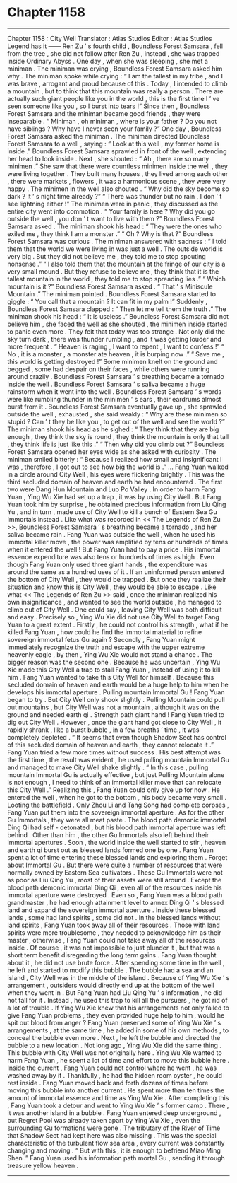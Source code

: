 
# Chapter 1158


---

Chapter 1158 : City Well
Translator :
Atlas Studios
Editor :
Atlas Studios
Legend has it ——
Ren Zu ’ s fourth child , Boundless Forest Samsara , fell from the tree , she did not follow after Ren Zu , instead , she was trapped inside Ordinary Abyss .
One day , when she was sleeping , she met a miniman .
The miniman was crying , Boundless Forest Samsara asked him why .
The miniman spoke while crying : “ I am the tallest in my tribe , and I was brave , arrogant and proud because of this . Today , I intended to climb a mountain , but to think that this mountain was really a person . There are actually such giant people like you in the world , this is the first time I ’ ve seen someone like you , so I burst into tears !”
Since then , Boundless Forest Samsara and the miniman became good friends , they were inseparable .
“ Miniman , oh miniman , where is your father ? Do you not have siblings ? Why have I never seen your family ?” One day , Boundless Forest Samsara asked the miniman .
The miniman directed Boundless Forest Samsara to a well , saying : “ Look at this well , my former home is inside .”
Boundless Forest Samsara sprawled in front of the well , extending her head to look inside .
Next , she shouted : “ Ah , there are so many minimen .”
She saw that there were countless minimen inside the well , they were living together .
They built many houses , they lived among each other , there were markets , flowers , it was a harmonious scene , they were very happy .
The minimen in the well also shouted .
“ Why did the sky become so dark ? It ’ s night time already ?”
“ There was thunder but no rain , I don ’ t see lightning either !”
The minimen were in panic , they discussed as the entire city went into commotion .
“ Your family is here ? Why did you go outside the well , you don ’ t want to live with them ?” Boundless Forest Samsara asked .
The miniman shook his head : “ They were the ones who exiled me , they think I am a monster .”
“ Oh ? Why is that ?” Boundless Forest Samsara was curious .
The miniman answered with sadness : “ I told them that the world we were living in was just a well . The outside world is very big . But they did not believe me , they told me to stop spouting nonsense .”
“ I also told them that the mountain at the fringe of our city is a very small mound . But they refuse to believe me , they think that it is the tallest mountain in the world , they told me to stop spreading lies .”
“ Which mountain is it ?” Boundless Forest Samsara asked .
“ That ’ s Miniscule Mountain .” The miniman pointed .
Boundless Forest Samsara started to giggle : “ You call that a mountain ? It can fit in my palm !”
Suddenly , Boundless Forest Samsara clapped : “ Then let me tell them the truth .”
The miniman shook his head : “ It is useless .”
Boundless Forest Samsara did not believe him , she faced the well as she shouted , the minimen inside started to panic even more .
They felt that today was too strange .
Not only did the sky turn dark , there was thunder rumbling , and it was getting louder and more frequent .
“ Heaven is raging , I want to repent , I want to confess !”
“ No , it is a monster , a monster ate heaven , it is burping now .”
“ Save me , this world is getting destroyed !”
Some minimen knelt on the ground and begged , some had despair on their faces , while others were running around crazily .
Boundless Forest Samsara ’ s breathing became a tornado inside the well .
Boundless Forest Samsara ’ s saliva became a huge rainstorm when it went into the well .
Boundless Forest Samsara ’ s words were like rumbling thunder in the minimen ’ s ears , their eardrums almost burst from it .
Boundless Forest Samsara eventually gave up , she sprawled outside the well , exhausted , she said weakly : “ Why are these minimen so stupid ? Can ’ t they be like you , to get out of the well and see the world ?”
The miniman shook his head as he sighed : “ They think that they are big enough , they think the sky is round , they think the mountain is only that tall , they think life is just like this .”
“ Then why did you climb out ?” Boundless Forest Samsara opened her eyes wide as she asked with curiosity .
The miniman smiled bitterly : “ Because I realized how small and insignificant I was , therefore , I got out to see how big the world is .”
…
Fang Yuan walked in a circle around City Well , his eyes were flickering brightly .
This was the third secluded domain of heaven and earth he had encountered .
The first two were Dang Hun Mountain and Luo Po Valley .
In order to harm Fang Yuan , Ying Wu Xie had set up a trap , it was by using City Well . But Fang Yuan took him by surprise , he obtained precious information from Liu Qing Yu , and in turn , made use of City Well to kill a bunch of Eastern Sea Gu Immortals instead .
Like what was recorded in << The Legends of Ren Zu >>, Boundless Forest Samsara ’ s breathing became a tornado , and her saliva became rain . Fang Yuan was outside the well , when he used his immortal killer move , the power was amplified by tens or hundreds of times when it entered the well !
But Fang Yuan had to pay a price .
His immortal essence expenditure was also tens or hundreds of times as high .
Even though Fang Yuan only used three giant hands , the expenditure was around the same as a hundred uses of it .
If an uninformed person entered the bottom of City Well , they would be trapped . But once they realize their situation and know this is City Well , they would be able to escape .
Like what << The Legends of Ren Zu >> said , once the miniman realized his own insignificance , and wanted to see the world outside , he managed to climb out of City Well .
One could say , leaving City Well was both difficult and easy .
Precisely so , Ying Wu Xie did not use City Well to target Fang Yuan to a great extent .
Firstly , he could not control his strength , what if he killed Fang Yuan , how could he find the immortal material to refine sovereign immortal fetus Gu again ?
Secondly , Fang Yuan might immediately recognize the truth and escape with the upper extreme heavenly eagle , by then , Ying Wu Xie would not stand a chance .
The bigger reason was the second one .
Because he was uncertain , Ying Wu Xie made this City Well a trap to stall Fang Yuan , instead of using it to kill him .
Fang Yuan wanted to take this City Well for himself .
Because this secluded domain of heaven and earth would be a huge help to him when he develops his immortal aperture .
Pulling mountain Immortal Gu !
Fang Yuan began to try .
But City Well only shook slightly .
Pulling Mountain could pull out mountains , but City Well was not a mountain , although it was on the ground and needed earth qi .
Strength path giant hand !
Fang Yuan tried to dig out City Well .
However , once the giant hand got close to City Well , it rapidly shrank , like a burst bubble , in a few breaths ’ time , it was completely depleted .
“ It seems that even though Shadow Sect has control of this secluded domain of heaven and earth , they cannot relocate it .”
Fang Yuan tried a few more times without success . His best attempt was the first time , the result was evident , he used pulling mountain Immortal Gu and managed to make City Well shake slightly .
“ In this case , pulling mountain Immortal Gu is actually effective , but just Pulling Mountain alone is not enough , I need to think of an immortal killer move that can relocate this City Well .”
Realizing this , Fang Yuan could only give up for now .
He entered the well , when he got to the bottom , his body became very small .
Looting the battlefield .
Only Zhou Li and Tang Song had complete corpses , Fang Yuan put them into the sovereign immortal aperture .
As for the other Gu Immortals , they were all meat paste .
The blood path demonic immortal Ding Qi had self - detonated , but his blood path immortal aperture was left behind .
Other than him , the other Gu Immortals also left behind their immortal apertures .
Soon , the world inside the well started to stir , heaven and earth qi burst out as blessed lands formed one by one .
Fang Yuan spent a lot of time entering these blessed lands and exploring them .
Forget about Immortal Gu .
But there were quite a number of resources that were normally owned by Eastern Sea cultivators .
These Gu Immortals were not as poor as Liu Qing Yu , most of their assets were still around .
Except the blood path demonic immortal Ding Qi , even all of the resources inside his immortal aperture were destroyed . Even so , Fang Yuan was a blood path grandmaster , he had enough attainment level to annex Ding Qi ’ s blessed land and expand the sovereign immortal aperture .
Inside these blessed lands , some had land spirits , some did not .
In the blessed lands without land spirits , Fang Yuan took away all of their resources . Those with land spirits were more troublesome , they needed to acknowledge him as their master , otherwise , Fang Yuan could not take away all of the resources inside .
Of course , it was not impossible to just plunder it , but that was a short term benefit disregarding the long term gains .
Fang Yuan thought about it , he did not use brute force .
After spending some time in the well , he left and started to modify this bubble .
The bubble had a sea and an island , City Well was in the middle of the island . Because of Ying Wu Xie ’ s arrangement , outsiders would directly end up at the bottom of the well when they went in .
But Fang Yuan had Liu Qing Yu ’ s information , he did not fall for it . Instead , he used this trap to kill all the pursuers , he got rid of a lot of trouble .
If Ying Wu Xie knew that his arrangements not only failed to give Fang Yuan problems , they even provided huge help to him , would he spit out blood from anger ?
Fang Yuan preserved some of Ying Wu Xie ’ s arrangements , at the same time , he added in some of his own methods , to conceal the bubble even more .
Next , he left the bubble and directed the bubble to a new location .
Not long ago , Ying Wu Xie did the same thing .
This bubble with City Well was not originally here . Ying Wu Xie wanted to harm Fang Yuan , he spent a lot of time and effort to move this bubble here .
Inside the current , Fang Yuan could not control where he went , he was washed away by it .
Thankfully , he had the hidden room oyster , he could rest inside .
Fang Yuan moved back and forth dozens of times before moving this bubble into another current .
He spent more than ten times the amount of immortal essence and time as Ying Wu Xie .
After completing this , Fang Yuan took a detour and went to Ying Wu Xie ’ s former camp .
There , it was another island in a bubble .
Fang Yuan entered deep underground , but Regret Pool was already taken apart by Ying Wu Xie , even the surrounding Gu formations were gone .
The tributary of the River of Time that Shadow Sect had kept here was also missing .
This was the special characteristic of the turbulent flow sea area , every current was constantly changing and moving .
“ But with this , it is enough to befriend Miao Ming Shen .” Fang Yuan used his information path mortal Gu , sending it through treasure yellow heaven .

---


